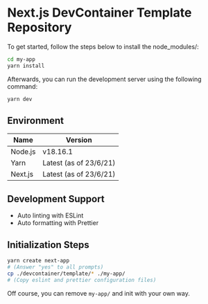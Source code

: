 # Next.js DevContainer Template Repository

To get started, follow the steps below to install the node_modules/:

```bash
cd my-app
yarn install
```

Afterwards, you can run the development server using the following command:

```bash
yarn dev
```


## Environment

| Name    | Version                |
| ------- | ---------------------- |
| Node.js | v18.16.1               |
| Yarn    | Latest (as of 23/6/21) |
| Next.js | Latest (as of 23/6/21) |

## Development Support

- Auto linting with ESLint
- Auto formatting with Prettier

## Initialization Steps

```bash
yarn create next-app
# (Answer "yes" to all prompts)
cp ./devcontainer/template/* ./my-app/
# (Copy eslint and prettier configuration files)
```

Off course, you can remove `my-app/` and init with your own way.
